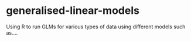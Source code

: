 # generalised-linear-models
Using R to run GLMs for various types of data using different models such as....
